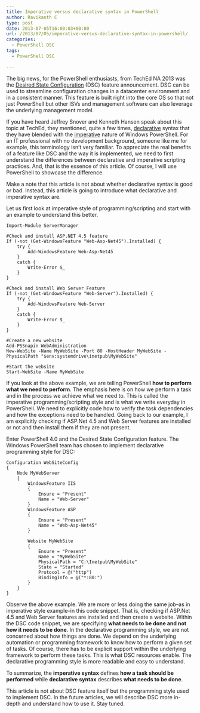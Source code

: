 ```yaml
---
title: Imperative versus declarative syntax in PowerShell
author: Ravikanth C
type: post
date: 2013-07-05T16:00:03+00:00
url: /2013/07/05/imperative-versus-declarative-syntax-in-powershell/
categories:
  - PowerShell DSC
tags:
  - PowerShell DSC

---
```

The big news, for the PowerShell enthusiasts, from TechEd NA 2013 was the [Desired State Configuration][1] (DSC) feature announcement. DSC can be used to streamline configuration changes in a datacenter environment and in a consistent manner. This feature is built right into the core OS so that not just PowerShell but other ISVs and management software can also leverage the underlying management model.

If you have heard Jeffrey Snover and Kenneth Hansen speak about this topic at TechEd, they mentioned, quite a few times, [declarative][2] syntax that they have blended with the [imperative][3] nature of Windows PowerShell. For an IT professional with no development background, someone like me for example, this terminology isn&#8217;t very familiar. To appreciate the real benefits of a feature like DSC and the way it is implemented, we need to first understand the differences between declarative and imperative scripting practices. And, that is the essence of this article. Of course, I will use PowerShell to showcase the difference.

Make a note that this article is not about whether declarative syntax is good or bad. Instead, this article is going to introduce what declarative and imperative syntax are.

Let us first look at imperative style of programming/scripting and start with an example to understand this better.

```
Import-Module ServerManager

#Check and install ASP.NET 4.5 feature
If (-not (Get-WindowsFeature "Web-Asp-Net45").Installed) {
    try {
        Add-WindowsFeature Web-Asp-Net45
    }
    catch {
        Write-Error $_
    }
}

#Check and install Web Server Feature
If (-not (Get-WindowsFeature "Web-Server").Installed) {
    try {
        Add-WindowsFeature Web-Server
    }
    catch {
        Write-Error $_
    }
}

#Create a new website
Add-PSSnapin WebAdministration
New-WebSite -Name MyWebSite -Port 80 -HostHeader MyWebSite -PhysicalPath "$env:systemdrive\inetpub\MyWebSite"

#Start the website
Start-WebSite -Name MyWebSite
```

If you look at the above example, we are telling PowerShell **how to perform what we need to perform**. The emphasis here is on how we perform a task and in the process we achieve what we need to. This is called the imperative programming/scripting style and is what we write everyday in PowerShell. We need to explicitly code how to verify the task dependencies and how the exceptions need to be handled. Going back to our example, I am explicitly checking if ASP.Net 4.5 and Web Server features are installed or not and then install them if they are not present.

Enter PowerShell 4.0 and the Desired State Configuration feature. The Windows PowerShell team has chosen to implement declarative programming style for DSC:


    Configuration WebSiteConfig
    {
        Node MyWebServer
        {
            WindowsFeature IIS
            {
                Ensure = "Present"
                Name = "Web-Server"
            }
            WindowsFeature ASP
            {
                Ensure = "Present"
                Name = "Web-Asp-Net45"
            }
    
            Website MyWebSite
            {
                Ensure = "Present"
                Name = "MyWebSite"
                PhysicalPath = "C:\Inetpub\MyWebSite"
                State = "Started"
                Protocol = @("http")
                BindingInfo = @("*:80:")
            }        
    	}
    }
Observe the above example. We are more or less doing the same job&#8211;as in imperative style example&#8211;in this code snippet. That is, checking if ASP.Net 4.5 and Web Server features are installed and then create a website. Within the DSC code snippet, we are specifying **what needs to be done and not how it needs to be done**. In the declarative programming style, we are not concerned about how things are done. We depend on the underlying automation or programming framework to know how to perform a given set of tasks. Of course, there has to be explicit support within the underlying framework to perform these tasks. This is what DSC resources enable. The declarative programming style is more readable and easy to understand.

To summarize, the **imperative syntax** defines **how a task should be performed** while **declarative syntax** describes **what needs to be done**.

This article is not about DSC feature itself but the programming style used to implement DSC. In the future articles, we will describe DSC more in-depth and understand how to use it. Stay tuned.

[1]: http://channel9.msdn.com/Events/TechEd/NorthAmerica/2013/MDC-B302
[2]: http://en.wikipedia.org/wiki/Declarative_programming
[3]: http://en.wikipedia.org/wiki/Imperative_programming
